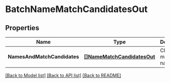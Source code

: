# BatchNameMatchCandidatesOut

## Properties
Name | Type | Description | Notes
------------ | ------------- | ------------- | -------------
**NamesAndMatchCandidates** | [**[]NameMatchCandidatesOut**](NameMatchCandidatesOut.md) | Classified matched names | [optional] 

[[Back to Model list]](../README.md#documentation-for-models) [[Back to API list]](../README.md#documentation-for-api-endpoints) [[Back to README]](../README.md)



